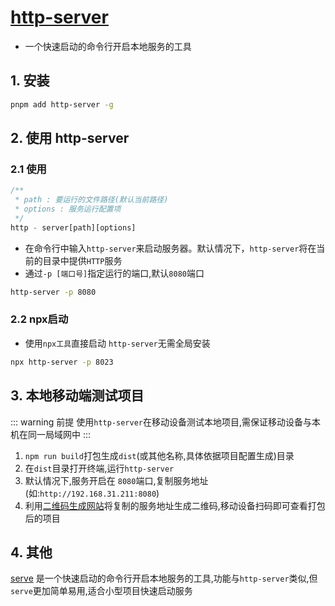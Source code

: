 # [http-server](http://www.npmmirror.com/package/http-server/home)
- 一个快速启动的命令行开启本地服务的工具

## 1. 安装
```bash
pnpm add http-server -g
```

## 2. 使用 http-server

### 2.1 使用
```ts
/**
 * path : 要运行的文件路径(默认当前路径)
 * options : 服务运行配置项
 */
http - server[path][options]
```
- 在命令行中输入`http-server`来启动服务器。默认情况下，`http-server`将在当前的目录中提供`HTTP`服务
- 通过`-p [端口号]`指定运行的端口,默认`8080`端口

```bash
http-server -p 8080
```

### 2.2 npx启动
- 使用`npx工具`直接启动 `http-server`无需全局安装

```bash
npx http-server -p 8023
```

## 3. 本地移动端测试项目
::: warning 前提
使用`http-server`在移动设备测试本地项目,需保证移动设备与本机在同一局域网中
:::

1. `npm run build`打包生成`dist`(或其他名称,具体依据项目配置生成)目录
2. 在`dist`目录打开终端,运行`http-server`
3. 默认情况下,服务开启在 `8080`端口,复制服务地址(如:`http://192.168.31.211:8080`)
4. 利用[二维码生成网站](https://cli.im/text)将复制的服务地址生成二维码,移动设备扫码即可查看打包后的项目

## 4. 其他
[serve](https://github.com/vercel/serve) 是一个快速启动的命令行开启本地服务的工具,功能与`http-server`类似,但`serve`更加简单易用,适合小型项目快速启动服务